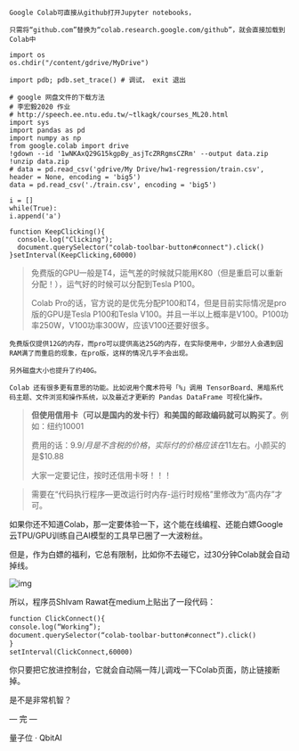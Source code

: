 ```
Google Colab可直接从github打开Jupyter notebooks，

只需将“github.com”替换为“colab.research.google.com/github”，就会直接加载到Colab中 
```



```
import os
os.chdir("/content/gdrive/MyDrive")

import pdb; pdb.set_trace() # 调试， exit 退出
```



```
# google 网盘文件的下载方法
# 李宏毅2020 作业
# http://speech.ee.ntu.edu.tw/~tlkagk/courses_ML20.html
import sys
import pandas as pd
import numpy as np
from google.colab import drive 
!gdown --id '1wNKAxQ29G15kgpBy_asjTcZRRgmsCZRm' --output data.zip
!unzip data.zip
# data = pd.read_csv('gdrive/My Drive/hw1-regression/train.csv', header = None, encoding = 'big5')
data = pd.read_csv('./train.csv', encoding = 'big5')
```





```
i = []
while(True):   
i.append('a')
```



```
function KeepClicking(){
  console.log("Clicking");
  document.querySelector("colab-toolbar-button#connect").click()
}setInterval(KeepClicking,60000)
```



> 免费版的GPU一般是T4，运气差的时候就只能用K80（但是重启可以重新分配！），运气好的时候可以分配到Tesla P100。
>
> Colab Pro的话，官方说的是优先分配P100和T4，但是目前实际情况是pro版的GPU是Tesla P100和Tesla V100。并且一半以上概率是V100。P100功率250W，V100功率300W，应该V100还要好很多。



```
免费版仅提供12G的内存，而pro可以提供高达25G的内存，在实际使用中，少部分人会遇到因RAM满了而重启的现象，在pro版，这样的情况几乎不会出现。

另外磁盘大小也提升了约40G。
```



```
Colab 还有很多更有意思的功能。比如说用个魔术符号「%」调用 TensorBoard、黑暗系代码主题、文件浏览和操作系统，以及最近才更新的 Pandas DataFrame 可视化操作。
```



> **但使用信用卡（可以是国内的发卡行）和美国的邮政编码就可以购买了**。例如：纽约10001
>
> 费用的话：$9.9/月是不含税的价格，实际付的价格应该在$11左右。小颜买的是$10.88
>
> 大家一定要记住，按时还信用卡呀！！！



> 需要在“代码执行程序—更改运行时内存-运行时规格”里修改为“高内存”才可。





如果你还不知道Colab，那一定要体验一下，这个能在线编程、还能白嫖Google云TPU/GPU训练自己AI模型的工具早已圈了一大波粉丝。

但是，作为白嫖的福利，它总有限制，比如你不去碰它，过30分钟Colab就会自动掉线。

![img](https://pic1.zhimg.com/80/v2-b3bda69f1f565ceba6c8e90ceeba06d4_720w.jpg)

所以，程序员ShIvam Rawat在medium上贴出了一段代码：

```tex
function ClickConnect(){
console.log(“Working”);
document.querySelector(“colab-toolbar-button#connect”).click()
}
setInterval(ClickConnect,60000)
```

你只要把它放进控制台，它就会自动隔一阵儿调戏一下Colab页面，防止链接断掉。

是不是非常机智？

— 完 —

量子位 · QbitAI

